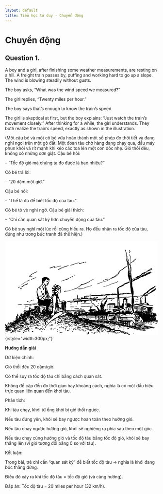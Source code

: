 ```yaml
---
layout: default
title: Tiểu học tư duy - Chuyển động
---
```

# Chuyển động
## Question 1.
A boy and a girl, after finishing some weather measurements, are resting on a hill. A freight train passes by, puffing and working hard to go up a slope. The wind is blowing steadily without gusts.

The boy asks, “What was the wind speed we measured?” 

The girl replies, “Twenty miles per hour.”

The boy says that’s enough to know the train’s speed. 

The girl is skeptical at first, but the boy explains: “Just watch the train’s movement closely.” After thinking for a while, the girl understands.
They both realize the train’s speed, exactly as shown in the illustration.

(Một cậu bé và một cô bé vừa hoàn thành một số phép đo thời tiết và đang nghỉ ngơi trên một gò đất. Một đoàn tàu chở hàng đang chạy qua, đầu máy phun khói và rít mạnh khi kéo các toa lên một con dốc nhẹ. Gió thổi đều, không có những cơn giật.
Cậu bé hỏi:

– “Tốc độ gió mà chúng ta đo được là bao nhiêu?”

Cô bé trả lời:

– “20 dặm một giờ.”

Cậu bé nói:

– “Thế là đủ để biết tốc độ của tàu.”

Cô bé tỏ vẻ nghi ngờ. Cậu bé giải thích:

– “Chỉ cần quan sát kỹ hơn chuyển động của tàu.”

Cô bé suy nghĩ một lúc rồi cũng hiểu ra.
Họ đều nhận ra tốc độ của tàu, đúng như trong bức tranh đã thể hiện.)

![](./2025-08-11-09-17-45.png){:style="width:300px;"}

**Hướng dẫn giải**

Dữ kiện chính:

Gió thổi đều 20 dặm/giờ.

Có thể suy ra tốc độ tàu chỉ bằng cách quan sát.

Không đề cập đến đo thời gian hay khoảng cách, nghĩa là có một dấu hiệu trực quan liên quan đến khói tàu.

Phân tích:

Khi tàu chạy, khói từ ống khói bị gió thổi ngược.

Nếu tàu đứng yên, khói sẽ bay ngược hoàn toàn theo hướng gió.

Nếu tàu chạy ngược hướng gió, khói sẽ nghiêng ra phía sau theo một góc.

Nếu tàu chạy cùng hướng gió và tốc độ tàu bằng tốc độ gió, khói sẽ bay thẳng lên (vì gió tương đối bằng 0 so với tàu).

Kết luận:

Trong bài, trẻ chỉ cần “quan sát kỹ” để biết tốc độ tàu → nghĩa là khói đang bốc thẳng đứng.

Điều đó xảy ra khi tốc độ tàu = tốc độ gió (và cùng hướng).

Đáp án:
Tốc độ tàu = 20 miles per hour (32 km/h).
